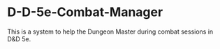 # D-D-5e-Combat-Manager
This is a system to help the Dungeon Master during combat sessions in D&amp;D 5e.
